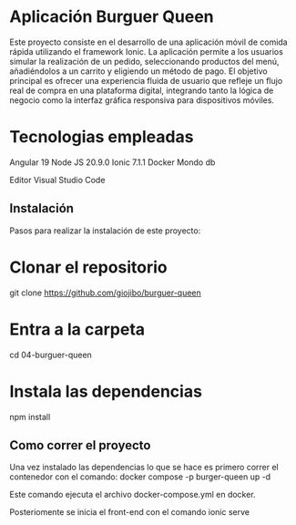 # Aplicación Burguer Queen 

Este proyecto consiste en el desarrollo de una aplicación móvil de comida rápida utilizando el framework Ionic. La aplicación permite a los usuarios simular la realización de un pedido, seleccionando productos del menú, añadiéndolos a un carrito y eligiendo un método de pago. El objetivo principal es ofrecer una experiencia fluida de usuario que refleje un flujo real de compra en una plataforma digital, integrando tanto la lógica de negocio como la interfaz gráfica responsiva para dispositivos móviles.

# Tecnologias empleadas 

Angular 19
Node JS 20.9.0
Ionic 7.1.1 
Docker 
Mondo db 

Editor Visual Studio Code

## Instalación 
Pasos para realizar la instalación de este proyecto: 

# Clonar el repositorio
git clone https://github.com/giojibo/burguer-queen

# Entra a la carpeta 

cd 04-burguer-queen 

# Instala las dependencias 
npm install

## Como correr el proyecto

Una vez instalado las dependencias lo que se hace es primero correr el contenedor con el comando: 
docker compose -p burger-queen up -d

Este comando ejecuta el archivo docker-compose.yml en docker. 

Posteriomente se inicia el front-end con el comando ionic serve 

